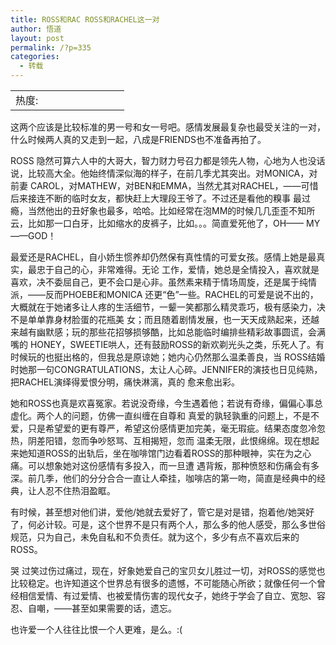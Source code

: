 ```yaml
---
title: ROSS和RAC ROSS和RACHEL这一对
author: 悟道
layout: post
permalink: /?p=335
categories:
  - 转载
---
```

<table>
  <tr cellpadding=0><td>
    热度:
  </td><td cellpadding=0><img src='http://210.75.224.29/wordpress/wp-content/plugins/statpresscn/images/sun.gif' width=10 height=10 border=0 /></td><td cellpadding=0><img src='http://210.75.224.29/wordpress/wp-content/plugins/statpresscn/images/sun_dark.gif' width=10 height=10 border=0 /></td><td cellpadding=0><img src='http://210.75.224.29/wordpress/wp-content/plugins/statpresscn/images/sun_dark.gif' width=10 height=10 border=0 /></td><td cellpadding=0><img src='http://210.75.224.29/wordpress/wp-content/plugins/statpresscn/images/sun_dark.gif' width=10 height=10 border=0 /></td><td cellpadding=0><img src='http://210.75.224.29/wordpress/wp-content/plugins/statpresscn/images/sun_dark.gif' width=10 height=10 border=0 /></td></tr>
</table>

<div>
  这两个应该是比较标准的男一号和女一号吧。感情发展最复杂也最受关注的一对，什么时候两人真的又走到一起，八成是FRIENDS也不准备再拍了。&nbsp;</p> <p>
    ROSS 隐然可算六人中的大哥大，智力财力号召力都是领先人物，心地为人也没话说，比较高大全。他始终情深似海的样子，在前几季尤其突出。对MONICA，对前妻 CAROL，对MATHEW，对BEN和EMMA，当然尤其对RACHEL，——可惜后来接连不断的临时女友，都快赶上大理段王爷了。不过还是看他的糗事 最过瘾，当然他出的丑好象也最多，哈哈。比如经常在泡MM的时候几几歪歪不知所云，比如那一口白牙，比如缩水的皮裤子，比如。。。简直爱死他了，OH—— MY——GOD！
  </p>
  
  <p>
    最爱还是RACHEL，自小娇生惯养却仍然保有真性情的可爱女孩。感情上她是最真实，最忠于自己的心，非常难得。无论 工作，爱情，她总是全情投入，喜欢就是喜欢，决不委屈自己，更不会口是心非。虽然素来精于情场周旋，还是属于纯情派，——反而PHOEBE和MONICA 还更“色”一些。RACHEL的可爱是说不出的，大概就在于她诸多让人疼的生活细节，一颦一笑都那么精灵乖巧，极有感染力，决不是单单靠身材脸蛋的花瓶美 女；而且随着剧情发展，也一天天成熟起来，还越来越有幽默感；玩的那些花招够损够酷，比如总能临时编排些精彩故事圆谎，会满嘴的 HONEY，SWEETIE哄人，还有鼓励ROSS的新欢剃光头之类，乐死人了。有时候玩的也挺出格的，但我总是原谅她；她内心仍然那么温柔善良，当 ROSS结婚时她那一句CONGRATULATIONS，太让人心碎。JENNIFER的演技也日见纯熟，把RACHEL演绎得爱恨分明，痛快淋漓，真的 愈来愈出彩。
  </p>
  
  <p>
    她和ROSS也真是欢喜冤家。若说没奇缘，今生遇着他；若说有奇缘，偏偏心事总虚化。两个人的问题，仿佛一直纠缠在自尊和 真爱的孰轻孰重的问题上，不是不爱，只是希望爱的更有尊严，希望这份感情更加完美，毫无瑕疵。结果态度忽冷忽热，阴差阳错，忽而争吵怒骂、互相揭短，忽而 温柔无限，此恨绵绵。现在想起来她知道ROSS的出轨后，坐在咖啡馆门边看着ROSS的那种眼神，实在为之心痛。可以想象她对这份感情有多投入，而一旦遭 遇背叛，那种愤怒和伤痛会有多深。前几季，他们的分分合合一直让人牵挂，咖啡店的第一吻，简直是经典中的经典，让人忍不住热泪盈眶。
  </p>
  
  <p>
    有时候，甚至想对他们讲，爱他/她就去爱好了，管它是对是错，抱着他/她哭好了，何必计较。可是，这个世界不是只有两个人，那么多的他人感受，那么多世俗规范，只为自己，未免自私和不负责任。就为这个，多少有点不喜欢后来的ROSS。
  </p>
  
  <p>
    哭 过笑过伤过痛过，现在，好象她爱自己的宝贝女儿胜过一切，对ROSS的感觉也比较稳定。也许知道这个世界总有很多的遗憾，不可能随心所欲；就像任何一个曾 经相信爱情、有过爱情、也被爱情伤害的现代女子，她终于学会了自立、宽恕、容忍、自嘲，——甚至如果需要的话，遗忘。
  </p>
  
  <p>
    也许爱一个人往往比恨一个人更难，是么。:(
  </p>
</div>